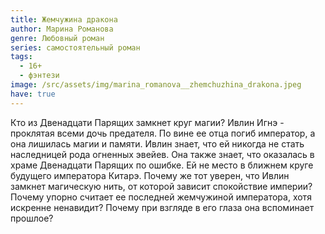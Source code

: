```yaml
---
title: Жемчужина дракона
author: Марина Романова
genre: Любовный роман
series: самостоятельный роман
tags:
  - 16+
  - фэнтези
image: /src/assets/img/marina_romanova__zhemchuzhina_drakona.jpeg
have: true
---
```

Кто из Двенадцати Парящих замкнет круг магии? Ивлин Игнэ - проклятая всеми дочь предателя. По вине ее отца погиб император, а она лишилась магии и памяти. Ивлин знает, что ей никогда не стать наследницей рода огненных эвейев. Она также знает, что оказалась в храме Двенадцати Парящих по ошибке. Ей не место в ближнем круге будущего императора Китарэ. Почему же тот уверен, что Ивлин замкнет магическую нить, от которой зависит спокойствие империи? Почему упорно считает ее последней жемчужиной императора, хотя искренне ненавидит? Почему при взгляде в его глаза она вспоминает прошлое?
